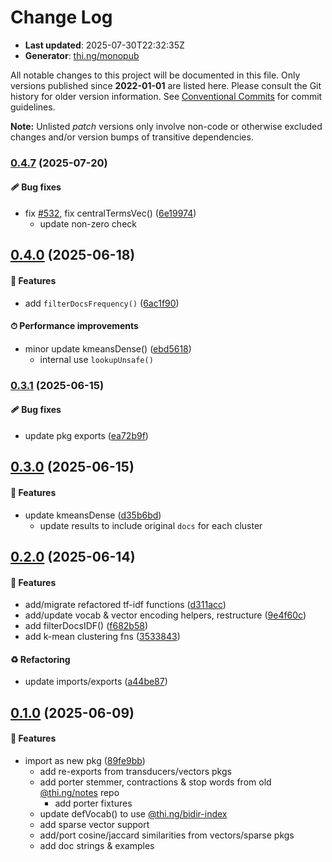 # Change Log

- **Last updated**: 2025-07-30T22:32:35Z
- **Generator**: [thi.ng/monopub](https://thi.ng/monopub)

All notable changes to this project will be documented in this file.
Only versions published since **2022-01-01** are listed here.
Please consult the Git history for older version information.
See [Conventional Commits](https://conventionalcommits.org/) for commit guidelines.

**Note:** Unlisted _patch_ versions only involve non-code or otherwise excluded changes
and/or version bumps of transitive dependencies.

### [0.4.7](https://github.com/thi-ng/umbrella/tree/@thi.ng/text-analysis@0.4.7) (2025-07-20)

#### 🩹 Bug fixes

- fix [#532](https://github.com/thi-ng/umbrella/issues/532), fix centralTermsVec() ([6e19974](https://github.com/thi-ng/umbrella/commit/6e19974))
  - update non-zero check

## [0.4.0](https://github.com/thi-ng/umbrella/tree/@thi.ng/text-analysis@0.4.0) (2025-06-18)

#### 🚀 Features

- add `filterDocsFrequency()` ([6ac1f90](https://github.com/thi-ng/umbrella/commit/6ac1f90))

#### ⏱ Performance improvements

- minor update kmeansDense() ([ebd5618](https://github.com/thi-ng/umbrella/commit/ebd5618))
  - internal use `lookupUnsafe()`

### [0.3.1](https://github.com/thi-ng/umbrella/tree/@thi.ng/text-analysis@0.3.1) (2025-06-15)

#### 🩹 Bug fixes

- update pkg exports ([ea72b9f](https://github.com/thi-ng/umbrella/commit/ea72b9f))

## [0.3.0](https://github.com/thi-ng/umbrella/tree/@thi.ng/text-analysis@0.3.0) (2025-06-15)

#### 🚀 Features

- update kmeansDense ([d35b6bd](https://github.com/thi-ng/umbrella/commit/d35b6bd))
  - update results to include original `docs` for each cluster

## [0.2.0](https://github.com/thi-ng/umbrella/tree/@thi.ng/text-analysis@0.2.0) (2025-06-14)

#### 🚀 Features

- add/migrate refactored tf-idf functions ([d311acc](https://github.com/thi-ng/umbrella/commit/d311acc))
- add/update vocab & vector encoding helpers, restructure ([9e4f60c](https://github.com/thi-ng/umbrella/commit/9e4f60c))
- add filterDocsIDF() ([f682b58](https://github.com/thi-ng/umbrella/commit/f682b58))
- add k-mean clustering fns ([3533843](https://github.com/thi-ng/umbrella/commit/3533843))

#### ♻️ Refactoring

- update imports/exports ([a44be87](https://github.com/thi-ng/umbrella/commit/a44be87))

## [0.1.0](https://github.com/thi-ng/umbrella/tree/@thi.ng/text-analysis@0.1.0) (2025-06-09)

#### 🚀 Features

- import as new pkg ([89fe9bb](https://github.com/thi-ng/umbrella/commit/89fe9bb))
  - add re-exports from transducers/vectors pkgs
  - add porter stemmer, contractions & stop words from old [@thi.ng/notes](https://github.com/thi-ng/umbrella/tree/main/packages/notes) repo
    - add porter fixtures
  - update defVocab() to use [@thi.ng/bidir-index](https://github.com/thi-ng/umbrella/tree/main/packages/bidir-index)
  - add sparse vector support
  - add/port cosine/jaccard similarities from vectors/sparse pkgs
  - add doc strings & examples
